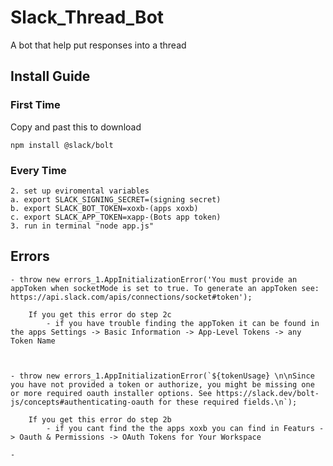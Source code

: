 # Slack_Thread_Bot
A bot that help put responses into a thread

## Install Guide

### First Time
Copy and past this to download
```
npm install @slack/bolt
```
### Every Time
```
2. set up eviromental variables
a. export SLACK_SIGNING_SECRET=(signing secret)
b. export SLACK_BOT_TOKEN=xoxb-(apps xoxb)
c. export SLACK_APP_TOKEN=xapp-(Bots app token)
3. run in terminal "node app.js"
```

## **Errors**



    - throw new errors_1.AppInitializationError('You must provide an appToken when socketMode is set to true. To generate an appToken see: https://api.slack.com/apis/connections/socket#token'); 

        If you get this error do step 2c
            - if you have trouble finding the appToken it can be found in the apps Settings -> Basic Information -> App-Level Tokens -> any Token Name



    - throw new errors_1.AppInitializationError(`${tokenUsage} \n\nSince you have not provided a token or authorize, you might be missing one or more required oauth installer options. See https://slack.dev/bolt-js/concepts#authenticating-oauth for these required fields.\n`);

        If you get this error do step 2b
            - if you cant find the the apps xoxb you can find in Featurs -> Oauth & Permissions -> OAuth Tokens for Your Workspace

    - 